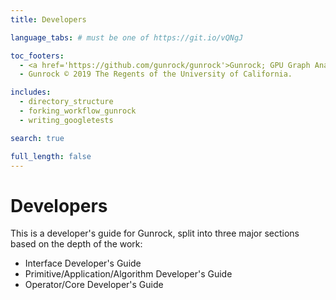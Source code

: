 ```yaml
---
title: Developers

language_tabs: # must be one of https://git.io/vQNgJ

toc_footers:
  - <a href='https://github.com/gunrock/gunrock'>Gunrock; GPU Graph Analytics</a>
  - Gunrock © 2019 The Regents of the University of California.

includes:
  - directory_structure
  - forking_workflow_gunrock
  - writing_googletests

search: true

full_length: false
---
```


# Developers

This is a developer's guide for Gunrock, split into three major sections based on the depth of the work:

  - Interface Developer's Guide
  - Primitive/Application/Algorithm Developer's Guide
  - Operator/Core Developer's Guide
